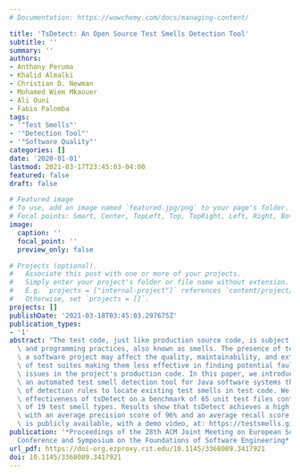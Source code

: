 ```yaml
---
# Documentation: https://wowchemy.com/docs/managing-content/

title: 'TsDetect: An Open Source Test Smells Detection Tool'
subtitle: ''
summary: ''
authors:
- Anthony Peruma
- Khalid Almalki
- Christian D. Newman
- Mohamed Wiem Mkaouer
- Ali Ouni
- Fabio Palomba
tags:
- '"Test Smells"'
- '"Detection Tool"'
- '"Software Quality"'
categories: []
date: '2020-01-01'
lastmod: 2021-03-17T23:45:03-04:00
featured: false
draft: false

# Featured image
# To use, add an image named `featured.jpg/png` to your page's folder.
# Focal points: Smart, Center, TopLeft, Top, TopRight, Left, Right, BottomLeft, Bottom, BottomRight.
image:
  caption: ''
  focal_point: ''
  preview_only: false

# Projects (optional).
#   Associate this post with one or more of your projects.
#   Simply enter your project's folder or file name without extension.
#   E.g. `projects = ["internal-project"]` references `content/project/deep-learning/index.md`.
#   Otherwise, set `projects = []`.
projects: []
publishDate: '2021-03-18T03:45:03.297675Z'
publication_types:
- '1'
abstract: "The test code, just like production source code, is subject to bad design\
  \ and programming practices, also known as smells. The presence of test smells in\
  \ a software project may affect the quality, maintainability, and extendability\
  \ of test suites making them less effective in finding potential faults and quality\
  \ issues in the project's production code. In this paper, we introduce tsDetect,\
  \ an automated test smell detection tool for Java software systems that uses a set\
  \ of detection rules to locate existing test smells in test code. We evaluate the\
  \ effectiveness of tsDetect on a benchmark of 65 unit test files containing instances\
  \ of 19 test smell types. Results show that tsDetect achieves a high detection accuracy\
  \ with an average precision score of 96% and an average recall score of 97%. tsDetect\
  \ is publicly available, with a demo video, at: https://testsmells.github.io/"
publication: '*Proceedings of the 28th ACM Joint Meeting on European Software Engineering
  Conference and Symposium on the Foundations of Software Engineering*'
url_pdf: https://doi-org.ezproxy.rit.edu/10.1145/3368089.3417921
doi: 10.1145/3368089.3417921
---
```

